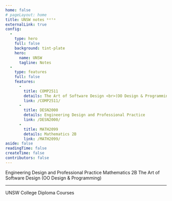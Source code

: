 ```yaml
---
home: false
# pageLayout: home
title: UNSW notes ᵇᵉᵗᵃ
externalLink: true
config:
  -
    type: hero
    full: false
    background: tint-plate
    hero:
      name: UNSW
      tagline: Notes
  -
    type: features
    full: false
    features:
      -
        title: COMP2511
        details: The Art of Software Design <br>(OO Design & Programming)
        link: /COMP2511/
      -
        title: DESN2000
        details: Engineering Design and Professional Practice
        link: /DESN2000/
      -
        title: MATH2099
        details: Mathematics 2B
        link: /MATH2099/
aside: false
readingTime: false
createTime: false
contributors: false
---
```


<CardGrid>
    <LinkCard 
        title="DESN2000"
        href="/DESN2000/">
        Engineering Design and Professional Practice
    </LinkCard>
    <LinkCard 
        title="MATH2099"
        href="/MATH2099/">
        Mathematics 2B
    </LinkCard>
</CardGrid>

<CardGrid>
    <LinkCard 
        title="COMP2511"
        href="/COMP2511/">
        The Art of Software Design (OO Design & Programming)
    </LinkCard>
</CardGrid>

---

<LinkCard 
    title="DPST & DPGE"
    href="https://dp.unsw.docs.bigtomcat.com/">
    UNSW College Diploma Courses
</LinkCard>
